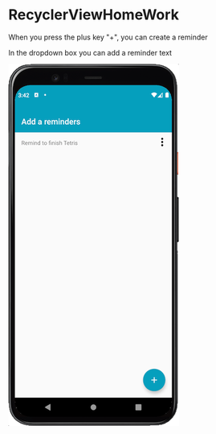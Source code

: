 # RecyclerViewHomeWork

When you press the plus key "+", you can create a reminder

In the dropdown boх you can add a reminder text

![Image alt](https://github.com/noshum/HomeWorkRecyclerView/blob/main/ReminderScreen.png)
